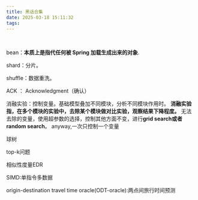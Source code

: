```yaml
---
title: 黑话合集
date: 2025-03-18 15:11:32
tags:
---
```

 <!-- more -->


bean：**本质上是指代任何被 Spring 加载生成出来的对象**.

shard：分片。

shuffle：数据重洗。

ACK ： Acknowledgment（确认）

消融实验：控制变量。基础模型叠加不同模块，分析不同模块作用时。
    **消融实验指，在多个模块的实验中，去除某个模块做对比实验，观察结果下降程度。**
    无法去除的变量，使用超参数的选择，控制其他方面不变，进行**grid search或者random search**。
    anyway,一次只控制一个变量

球树

top-k问题

相似性度量EDR

SIMD:单指令多数据

origin-destination travel time oracle(ODT-oracle):两点间旅行时间预测














